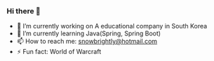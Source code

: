 ### Hi there 👋

- 🔭 I’m currently working on A educational company in South Korea
- 🌱 I’m currently learning Java(Spring, Spring Boot)
- 📫 How to reach me: snowbrightly@hotmail.com
- ⚡ Fun fact: World of Warcraft

<!--
**songxue77/songxue77** is a ✨ _special_ ✨ repository because its `README.md` (this file) appears on your GitHub profile.

Here are some ideas to get you started:

- 🔭 I’m currently working on ...
- 🌱 I’m currently learning ...
- 👯 I’m looking to collaborate on ...
- 🤔 I’m looking for help with ...
- 💬 Ask me about ...
- 📫 How to reach me: ...
- 😄 Pronouns: ...
- ⚡ Fun fact: ...
-->
